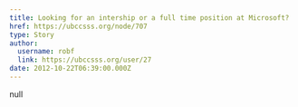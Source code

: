 ```yaml
---
title: Looking for an intership or a full time position at Microsoft? 
href: https://ubccsss.org/node/707
type: Story
author:
  username: robf
  link: https://ubccsss.org/user/27
date: 2012-10-22T06:39:00.000Z
---
```


null